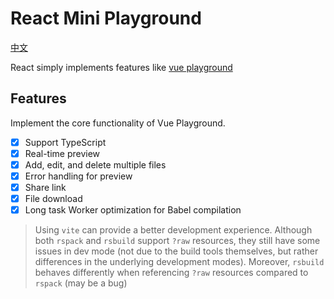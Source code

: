 # React Mini Playground

[中文](./README.md)

React simply implements features like [vue playground](https://play.vuejs.org)

## Features

Implement the core functionality of Vue Playground.

- [x] Support TypeScript
- [x] Real-time preview
- [x] Add, edit, and delete multiple files
- [x] Error handling for preview
- [x] Share link
- [x] File download
- [x] Long task Worker optimization for Babel compilation

> Using `vite` can provide a better development experience. Although both `rspack` and `rsbuild` support `?raw` resources, they still have some issues in dev mode (not due to the build tools themselves, but rather differences in the underlying development modes). Moreover, `rsbuild` behaves differently when referencing `?raw` resources compared to `rspack` (may be a bug)
